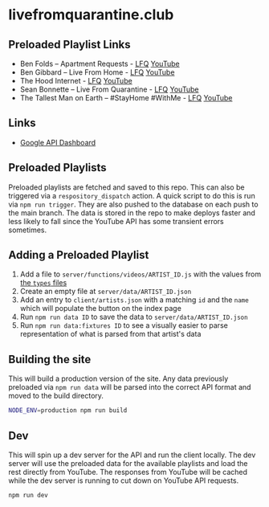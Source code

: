 # livefromquarantine.club

## Preloaded Playlist Links

- Ben Folds – Apartment Requests - [LFQ](https://livefromquarantine.club/benfolds) [YouTube](https://www.youtube.com/playlist?list=PLG507gy2-Kp8Vj66jnxn1AA0XFr1L_QXy)
- Ben Gibbard – Live From Home - [LFQ](https://livefromquarantine.club/bengibbard) [YouTube](https://www.youtube.com/playlist?list=PLVuKHi9v2Rn6WytY_26KfgO2F2yp4Gqgv)
- The Hood Internet - [LFQ](https://livefromquarantine.club/hoodinternet) [YouTube](https://www.youtube.com/playlist?list=PLqrkwSi3LHneR8zHLgCnuFLCE76Qwm2iE)
- Sean Bonnette – Live From Quarantine - [LFQ](https://livefromquarantine.club/seanbonnette) [YouTube](https://www.youtube.com/playlist?list=PLRSI_QNxGZ2lZP141po9tLGpLqM6ciuP1)
- The Tallest Man on Earth – #StayHome #WithMe - [LFQ](https://livefromquarantine.club/tmoe) [YouTube](https://www.youtube.com/playlist?list=PLsqIAvvqdduhw1f7RVxdcCmaCm5Zy7Osc)

## Links

- [Google API Dashboard](https://console.developers.google.com/apis/credentials?project=livefromquarantine)

## Preloaded Playlists

Preloaded playlists are fetched and saved to this repo. This can also be triggered via a `respository_dispatch` action. A quick script to do this is run via `npm run trigger`. They are also pushed to the database on each push to the main branch. The data is stored in the repo to make deploys faster and less likely to fall since the YouTube API has some transient errors sometimes.

## Adding a Preloaded Playlist

1. Add a file to `server/functions/videos/ARTIST_ID.js` with the values from [the `types` files](./server/types/index.ts)
1. Create an empty file at `server/data/ARTIST_ID.json`
1. Add an entry to `client/artists.json` with a matching `id` and the `name` which will populate the button on the index page
1. Run `npm run data ID` to save the data to `server/data/ARTIST_ID.json`
1. Run `npm run data:fixtures ID` to see a visually easier to parse representation of what is parsed from that artist's data

## Building the site

This will build a production version of the site. Any data previously preloaded via `npm run data` will be parsed into the correct API format and moved to the build directory.

```sh
NODE_ENV=production npm run build
```

## Dev

This will spin up a dev server for the API and run the client locally. The dev server will use the preloaded data for the available playlists and load the rest directly from YouTube. The responses from YouTube will be cached while the dev server is running to cut down on YouTube API requests.

```sh
npm run dev
```
